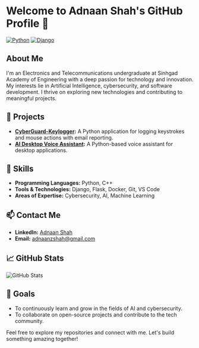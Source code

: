 # Welcome to Adnaan Shah's GitHub Profile 👋
[![Python](https://img.shields.io/badge/-Python-blue?style=flat&logo=python&logoColor=white)](https://www.python.org/)
[![Django](https://img.shields.io/badge/-Django-green?style=flat&logo=django&logoColor=white)](https://www.djangoproject.com/)

## About Me
I'm an Electronics and Telecommunications undergraduate at Sinhgad Academy of Engineering with a deep passion for technology and innovation. My interests lie in Artificial Intelligence, cybersecurity, and software development. I thrive on exploring new technologies and contributing to meaningful projects.

## 🚀 Projects
- **[CyberGuard-Keylogger](https://github.com/adnaanzshah/CyberGuard-Keylogger):** A Python application for logging keystrokes and mouse actions with email reporting.
- **[AI Desktop Voice Assistant](https://github.com/adnaanzshah/AI_Desktop_Voice_Assistant):** A Python-based voice assistant for desktop applications.

## 🔧 Skills
- **Programming Languages:** Python, C++
- **Tools & Technologies:** Django, Flask, Docker, Git, VS Code
- **Areas of Expertise:** Cybersecurity, AI, Machine Learning

## 📫 Contact Me
- **LinkedIn:** [Adnaan Shah](https://www.linkedin.com/in/adnaanzshah)
- **Email:** [adnaanzshah@gmail.com](mailto:adnaanzshah@gmail.com)

## 📈 GitHub Stats
![GitHub Stats](https://github-readme-stats.vercel.app/api?username=adnaanzshah&show_icons=true&count_private=true&hide_title=true&hide_border=true)

## 🎯 Goals
- To continuously learn and grow in the fields of AI and cybersecurity.
- To collaborate on open-source projects and contribute to the tech community.

Feel free to explore my repositories and connect with me. Let's build something amazing together!
